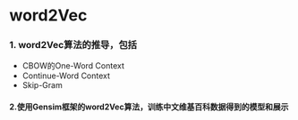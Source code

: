 # word2Vec

### 1. word2Vec算法的推导，包括

* CBOW的One-Word Context
* Continue-Word Context
*  Skip-Gram

#### 2.使用Gensim框架的word2Vec算法，训练中文维基百科数据得到的模型和展示
